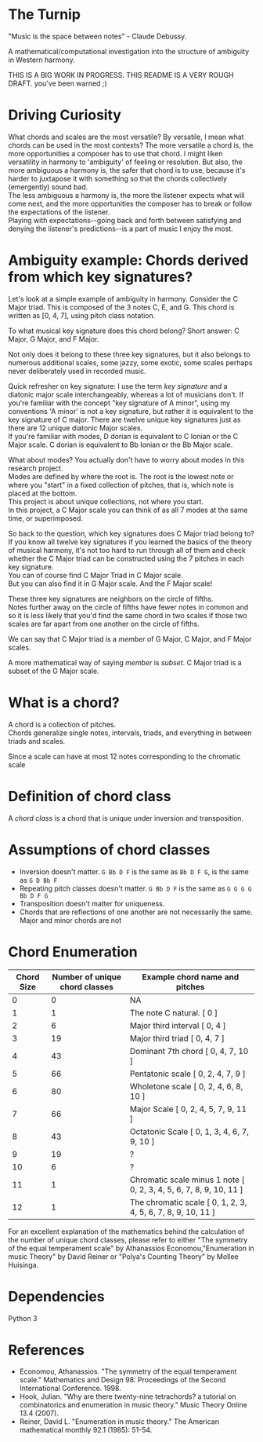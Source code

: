 # The Turnip

"Music is the space between notes" - Claude Debussy.

A mathematical/computational investigation into the structure of ambiguity in Western harmony.

THIS IS A BIG WORK IN PROGRESS.  THIS README IS A VERY ROUGH DRAFT.  you've been warned ;)

# Driving Curiosity  

What chords and scales are the most versatile?   By versatile, I mean what chords can be used in the most contexts?
The more versatile a chord is, the more opportunities a composer has to use that chord.
I might liken versatility in harmony to 'ambiguity' of feeling or resolution.
But also, the more ambiguous a harmony is, the safer that chord is to use, because it's harder to juxtapose it with something so that the chords collectively (emergently) sound bad.  
The less ambiguous a harmony is, the more the listener expects what will come next, and the more opportunities the composer has to break or follow the expectations of the listener.  
Playing with expectations--going back and forth between satisfying and denying the listener's predictions--is a part of music I enjoy the most.

# Ambiguity example:  Chords derived from which key signatures? 

Let's look at a simple example of ambiguity in harmony.
Consider the C Major triad.  This is composed of the 3 notes C, E, and G.
This chord is written as [0, 4, 7], using pitch class notation.   

To what musical key signature does this chord belong?  Short answer:  C Major, G Major, and F Major.

Not only does it belong to these three key signatures, but it also belongs to numerous additional scales, some jazzy, some exotic, some scales perhaps never deliberately used in recorded music.

Quick refresher on key signature:  I use the term  *key signature* and a diatonic major scale interchangeably, whereas a lot of musicians don't. 
If you're familiar with the concept "key signature of A minor", using my conventions 'A minor' is not a key signature, but rather it is equivalent to the key signature of C major.
There are twelve unique key signatures just as there are 12 unique diatonic Major scales.  
If you're familiar with modes, D dorian is equivalent to C Ionian or the C Major scale.  C dorian is equivalent to Bb Ionian or the Bb Major scale.

What about modes?
You actually don't have to worry about modes in this research project.  
Modes are defined by where the root is.  The root is the lowest note or where you "start" in a fixed collection of pitches, that is, which note is placed at the bottom.  
This project is about unique collections, not where you start.  
In this project, a C Major scale you can think of as all 7 modes at the same time, or superimposed.


So back to the question, which key signatures does C Major triad belong to?
If you know all twelve key signatures if you learned the basics of the theory of musical harmony,
 it's not too hard to run through all of them and check whether the C Major triad can be constructed using the 7 pitches in each key signature.  
You can of course find C Major Triad in C Major scale.  
But you can also find it in G Major scale. And the F Major scale! 

These three key signatures are neighbors on the circle of fifths.  
Notes further away on the circle of fifths have fewer notes in common and so it is less likely that you'd find the same chord in two scales if those two scales are far apart from one another on the circle of fifths.

We can say that C Major triad is a *member* of G Major, C Major, and F Major scales.

A more mathematical way of saying *member* is *subset*.  C Major triad is a subset of the G Major scale.



# What is a chord?

A chord is a collection of pitches.  
Chords generalize single notes, intervals, triads, and everything in between triads and scales.

Since a scale can have at most 12 notes corresponding to the chromatic scale 

# Definition of chord class

A *chord class* is a chord that is unique under inversion and transposition.

# Assumptions of chord classes

* Inversion doesn't matter.  ```G Bb D F``` is the same  as ```Bb D F G```, is the same as ```G D Bb F```
* Repeating pitch classes doesn't matter.  ```G Bb D F``` is the same as ```G G G G Bb D F G```
* Transposition doesn't matter for uniqueness.
* Chords that are reflections of one another are not necessarily the same.  Major and minor chords are not 

# Chord Enumeration

Chord Size | Number of unique chord classes | Example chord name and pitches
---------- | ------------------------------ | ------------------------------
0          |                              0 | NA
1          |                              1 | The note C natural.  [ 0 ]
2          |                              6 | Major third interval [ 0, 4 ]
3          |                             19 | Major third triad    [ 0, 4, 7 ]
4          |                             43 | Dominant 7th chord   [ 0, 4, 7, 10 ]
5          |                             66 | Pentatonic scale     [ 0, 2, 4, 7, 9 ]
6          |                             80 | Wholetone scale      [ 0, 2, 4, 6, 8, 10 ]
7          |                             66 | Major Scale          [ 0, 2, 4, 5, 7, 9, 11 ]
8          |                             43 | Octatonic Scale      [ 0, 1, 3, 4, 6, 7, 9, 10 ]
9          |                             19 | ?
10         |                              6 | ?
11         |                              1 | Chromatic scale minus 1 note [ 0, 2, 3, 4, 5, 6, 7, 8, 9, 10, 11 ]
12         |                              1 | The chromatic scale [ 0, 1, 2, 3, 4, 5, 6, 7, 8, 9, 10, 11 ]

For an excellent explanation of the mathematics behind the calculation of the number of unique chord classes, please refer to either "The symmetry of the equal temperament scale" by Athanassios Economou,"Enumeration in music Theory" by David Reiner or "Polya's Counting Theory" by Mollee Huisinga.


# Dependencies

Python 3

# References

* Economou, Athanassios. "The symmetry of the equal temperament scale." Mathematics and Design 98: Proceedings of the Second International Conference. 1998.
* Hook, Julian. "Why are there twenty-nine tetrachords? a tutorial on combinatorics and enumeration in music theory." Music Theory Online 13.4 (2007).
* Reiner, David L. "Enumeration in music theory." The American mathematical monthly 92.1 (1985): 51-54.


